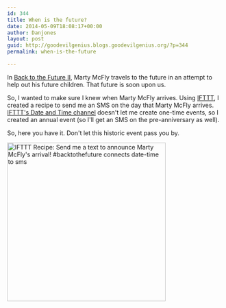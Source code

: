 ```yaml
---
id: 344
title: When is the future?
date: 2014-05-09T18:08:17+00:00
author: Danjones
layout: post
guid: http://goodevilgenius.blogs.goodevilgenius.org/?p=344
permalink: when-is-the-future

---
```

In [Back to the Future II](http://www.imdb.com/title/tt0096874/ "Back to the Future Part II"), Marty McFly travels to the future in an attempt to help out his future children. That future is soon upon us.

So, I wanted to make sure I knew when Marty McFly arrives. Using [IFTTT](https://ifttt.com/), I created a recipe to send me an SMS on the day that Marty McFly arrives. [IFTTT's Date and Time channel](https://ifttt.com/date_and_time) doesn't let me create one-time events, so I created an annual event (so I'll get an SMS on the pre-anniversary as well).

So, here you have it. Don't let this historic event pass you by.

<a href="https://ifttt.com/view_embed_recipe/172710-send-me-a-text-to-announce-marty-mcfly-s-arrival-backtothefuture" target="_blank" class="embed_recipe embed_recipe-l_66" id="embed_recipe-172710"><img src="https://ifttt.com/recipe_embed_img/172710" alt="IFTTT Recipe: Send me a text to announce Marty McFly's arrival! #backtothefuture connects date-time to sms" width="370px" style="max-width:100%" /></a>
